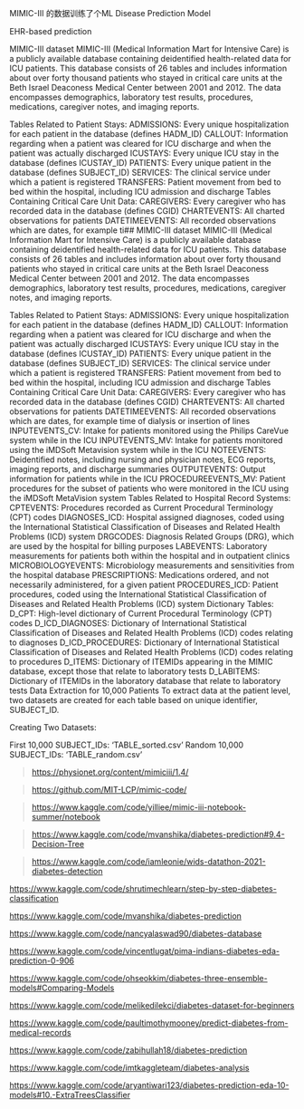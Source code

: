MIMIC-III 的数据训练了个ML Disease Prediction Model

EHR-based prediction


MIMIC-III dataset MIMIC-III (Medical Information Mart for Intensive Care) is a publicly available database containing deidentified health-related data for ICU patients. This database consists of 26 tables and includes information about over forty thousand patients who stayed in critical care units at the Beth Israel Deaconess Medical Center between 2001 and 2012. The data encompasses demographics, laboratory test results, procedures, medications, caregiver notes, and imaging reports.

Tables Related to Patient Stays: ADMISSIONS: Every unique hospitalization for each patient in the database (defines HADM_ID) CALLOUT: Information regarding when a patient was cleared for ICU discharge and when the patient was actually discharged ICUSTAYS: Every unique ICU stay in the database (defines ICUSTAY_ID) PATIENTS: Every unique patient in the database (defines SUBJECT_ID) SERVICES: The clinical service under which a patient is registered TRANSFERS: Patient movement from bed to bed within the hospital, including ICU admission and discharge Tables Containing Critical Care Unit Data: CAREGIVERS: Every caregiver who has recorded data in the database (defines CGID) CHARTEVENTS: All charted observations for patients DATETIMEEVENTS: All recorded observations which are dates, for example ti## MIMIC-III dataset MIMIC-III (Medical Information Mart for Intensive Care) is a publicly available database containing deidentified health-related data for ICU patients. This database consists of 26 tables and includes information about over forty thousand patients who stayed in critical care units at the Beth Israel Deaconess Medical Center between 2001 and 2012. The data encompasses demographics, laboratory test results, procedures, medications, caregiver notes, and imaging reports.

Tables Related to Patient Stays:
ADMISSIONS: Every unique hospitalization for each patient in the database (defines HADM_ID)
CALLOUT: Information regarding when a patient was cleared for ICU discharge and when the patient was actually discharged
ICUSTAYS: Every unique ICU stay in the database (defines ICUSTAY_ID)
PATIENTS: Every unique patient in the database (defines SUBJECT_ID)
SERVICES: The clinical service under which a patient is registered
TRANSFERS: Patient movement from bed to bed within the hospital, including ICU admission and discharge
Tables Containing Critical Care Unit Data:
CAREGIVERS: Every caregiver who has recorded data in the database (defines CGID)
CHARTEVENTS: All charted observations for patients
DATETIMEEVENTS: All recorded observations which are dates, for example time of dialysis or insertion of lines
INPUTEVENTS_CV: Intake for patients monitored using the Philips CareVue system while in the ICU
INPUTEVENTS_MV: Intake for patients monitored using the iMDSoft Metavision system while in the ICU
NOTEEVENTS: Deidentified notes, including nursing and physician notes, ECG reports, imaging reports, and discharge summaries
OUTPUTEVENTS: Output information for patients while in the ICU
PROCEDUREEVENTS_MV: Patient procedures for the subset of patients who were monitored in the ICU using the iMDSoft MetaVision system
Tables Related to Hospital Record Systems:
CPTEVENTS: Procedures recorded as Current Procedural Terminology (CPT) codes
DIAGNOSES_ICD: Hospital assigned diagnoses, coded using the International Statistical Classification of Diseases and Related Health Problems (ICD) system
DRGCODES: Diagnosis Related Groups (DRG), which are used by the hospital for billing purposes
LABEVENTS: Laboratory measurements for patients both within the hospital and in outpatient clinics
MICROBIOLOGYEVENTS: Microbiology measurements and sensitivities from the hospital database
PRESCRIPTIONS: Medications ordered, and not necessarily administered, for a given patient
PROCEDURES_ICD: Patient procedures, coded using the International Statistical Classification of Diseases and Related Health Problems (ICD) system
Dictionary Tables:
D_CPT: High-level dictionary of Current Procedural Terminology (CPT) codes
D_ICD_DIAGNOSES: Dictionary of International Statistical Classification of Diseases and Related Health Problems (ICD) codes relating to diagnoses
D_ICD_PROCEDURES: Dictionary of International Statistical Classification of Diseases and Related Health Problems (ICD) codes relating to procedures
D_ITEMS: Dictionary of ITEMIDs appearing in the MIMIC database, except those that relate to laboratory tests
D_LABITEMS: Dictionary of ITEMIDs in the laboratory database that relate to laboratory tests
Data Extraction for 10,000 Patients
To extract data at the patient level, two datasets are created for each table based on unique identifier, SUBJECT_ID.

Creating Two Datasets:

First 10,000 SUBJECT_IDs: ‘TABLE_sorted.csv’
Random 10,000 SUBJECT_IDs: ‘TABLE_random.csv’


> https://physionet.org/content/mimiciii/1.4/

> https://github.com/MIT-LCP/mimic-code/

> https://www.kaggle.com/code/yilliee/mimic-iii-notebook-summer/notebook

> https://www.kaggle.com/code/mvanshika/diabetes-prediction#9.4-Decision-Tree

> https://www.kaggle.com/code/iamleonie/wids-datathon-2021-diabetes-detection

https://www.kaggle.com/code/shrutimechlearn/step-by-step-diabetes-classification

https://www.kaggle.com/code/mvanshika/diabetes-prediction

https://www.kaggle.com/code/nancyalaswad90/diabetes-database

https://www.kaggle.com/code/vincentlugat/pima-indians-diabetes-eda-prediction-0-906

https://www.kaggle.com/code/ohseokkim/diabetes-three-ensemble-models#Comparing-Models

https://www.kaggle.com/code/melikedilekci/diabetes-dataset-for-beginners

https://www.kaggle.com/code/paultimothymooney/predict-diabetes-from-medical-records

https://www.kaggle.com/code/zabihullah18/diabetes-prediction

https://www.kaggle.com/code/imtkaggleteam/diabetes-analysis

https://www.kaggle.com/code/aryantiwari123/diabetes-prediction-eda-10-models#10.-ExtraTreesClassifier
